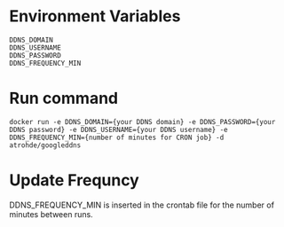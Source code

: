 # Environment Variables

    DDNS_DOMAIN
    DDNS_USERNAME
    DDNS_PASSWORD
    DDNS_FREQUENCY_MIN

# Run command

    docker run -e DDNS_DOMAIN={your DDNS domain} -e DDNS_PASSWORD={your DDNS password} -e DDNS_USERNAME={your DDNS username} -e DDNS_FREQUENCY_MIN={number of minutes for CRON job} -d atrohde/googleddns


# Update Frequncy

DDNS_FREQUENCY_MIN is inserted in the crontab file for the number of minutes between runs. 